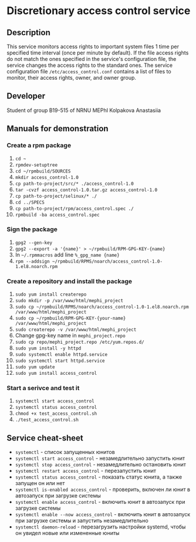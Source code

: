 # Discretionary access control service

## Description

This service monitors access rights to important system files 1 time per specified time interval (once per minute by default). If the file access rights do not match the ones specified in the service's configuration file, the service changes the access rights to the standard ones. The service configuration file `/etc/access_control.conf` contains a list of files to monitor, their access rights, owner, and owner group.

## Developer

Student of group B19-515 of NRNU MEPhI Kolpakova Anastasiia

## Manuals for demonstration

### Create a rpm package 
1. `cd ~`
2. `rpmdev-setuptree`
3. `cd ~/rpmbuild/SOURCES`
4. `mkdir access_control-1.0`
5. `cp path-to-project/src/* ./access_control-1.0`
6. `tar -cvzf access_control-1.0.tar.gz access_control-1.0`
7. `cp path-to-project/selinux/* ./`
8. `cd ../SPECS`
9. `cp path-to-project/rpm/access_control.spec ./`
10. `rpmbuild -ba access_control.spec`

### Sign the package

1. `gpg2 --gen-key`
2. `gpg2 --export -a '{name}' > ~/rpmbuild/RPM-GPG-KEY-{name}`
3. In `~/.rpmmacros` add line `%_gpg_name {name}`
4. `rpm --addsign ~/rpmbuild/RPMS/noarch/access_control-1.0-1.el8.noarch.rpm`

### Create a repository and install the package

1. `sudo yum install createrepo`
2. `sudo mkdir -p /var/www/html/mephi_project`
3. `sudo cp ~/rpmbuild/RPMS/noarch/access_control-1.0-1.el8.noarch.rpm /var/www/html/mephi_project`
4. `sudo cp ~/rpmbuild/RPM-GPG-KEY-{your-name} /var/www/html/mephi_project`
5. `sudo createrepo -v /var/www/html/mephi_project`
6. Change gpg-key name in `mephi_project.repo`
7. `sudo cp repo/mephi_project.repo /etc/yum.repos.d/`
8. `sudo yum install -y httpd` 
9. `sudo systemctl enable httpd.service`
10. `sudo systemctl start httpd.service`
11. `sudo yum update`
12. `sudo yum install access_control`

### Start a serivce and test it

1. `systemctl start access_control`
2. `systemctl status access_control`
3. `chmod +x test_access_control.sh`
4. `./test_access_control.sh`

## Service cheat-sheet

- `systemctl` - cписок запущенных юнитов
- `systemctl start access_control` - незамедлительно запустить юнит
- `systemctl stop access_control` - незамедлительно остановить юнит
- `systemctl restart access_control` - перезапустить юнит
- `systemctl status access_control` - показать статус юнита, а также запущен он или нет
- `systemctl is-enabled access_control` - проверить, включен ли юнит в автозапуск при загрузке системы
- `systemctl enable access_control` - включить юнит в автозапуск при загрузке системы
- `systemctl enable --now access_control` - включить юнит в автозапуск при загрузке системы и запустить незамедлительно
- `systemctl daemon-reload` - перезагрузить настройки systemd, чтобы он увидел новые или измененные юниты

